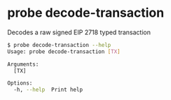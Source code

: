 # probe decode-transaction

Decodes a raw signed EIP 2718 typed transaction

```bash
$ probe decode-transaction --help
Usage: probe decode-transaction [TX]

Arguments:
  [TX]

Options:
  -h, --help  Print help
```
